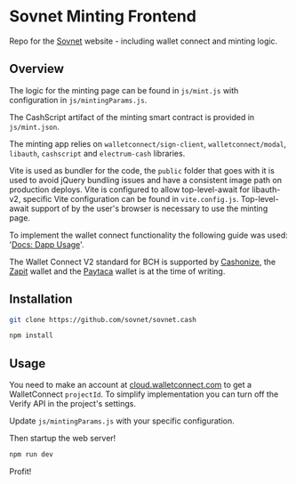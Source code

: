 # Sovnet Minting Frontend

Repo for the [Sovnet](https://sovnet.cash) website - including wallet connect and minting logic.

## Overview

The logic for the minting page can be found in `js/mint.js` with configuration in `js/mintingParams.js`.

The CashScript artifact of the minting smart contract is provided in `js/mint.json`.

The minting app relies on `walletconnect/sign-client`, `walletconnect/modal`, `libauth`, `cashscript` and `electrum-cash` libraries.

Vite is used as bundler for the code, the `public` folder that goes with it is used to avoid jQuery bundling issues and have a consistent image path on production deploys. Vite is configured to allow top-level-await for libauth-v2, specific Vite configuration can be found in `vite.config.js`. Top-level-await support of by the user's browser is necessary to use the minting page.

To implement the wallet connect functionality the following guide was used: '[Docs: Dapp Usage](https://docs.walletconnect.com/api/sign/dapp-usage)'.

The Wallet Connect V2 standard for BCH is supported by [Cashonize](https://cashonize.com/), the [Zapit](https://zapit.io/) wallet and the [Paytaca](https://www.paytaca.com/) wallet is at the time of writing.

## Installation

```sh
git clone https://github.com/sovnet/sovnet.cash

npm install
```

## Usage

You need to make an account at [cloud.walletconnect.com](https://cloud.walletconnect.com) to get a WalletConnect `projectId`. To simplify implementation you can turn off the Verify API in the project's settings.

Update `js/mintingParams.js` with your specific configuration.

Then startup the web server!

```sh
npm run dev
```

Profit!
